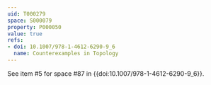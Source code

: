 ```yaml
---
uid: T000279
space: S000079
property: P000050
value: true
refs:
- doi: 10.1007/978-1-4612-6290-9_6
  name: Counterexamples in Topology
---
```


See item #5 for space #87 in {{doi:10.1007/978-1-4612-6290-9_6}}.
